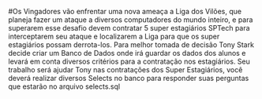 #Os Vingadores vão enfrentar uma nova ameaça a Liga dos Vilões, que planeja fazer um ataque a diversos computadores do mundo inteiro, e para superarem esse desafio devem contratar 5 super estagiários SPTech para interceptarem seu ataque e localizarem a Liga para que os super estagiários possam derrota-los.
Para melhor tomada de decisão Tony Stark decide criar um Banco de Dados onde irá guardar os dados dos alunos e levará em conta diversos critérios para a contratação nos estagiários.
Seu trabalho será ajudar Tony nas contratações dos Super Estagiários, você deverá realizar diversos Selects no banco para responder suas perguntas que estarão no arquivo selects.sql
